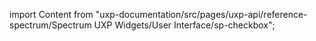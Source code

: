 
import Content from "uxp-documentation/src/pages/uxp-api/reference-spectrum/Spectrum UXP Widgets/User Interface/sp-checkbox";

<Content query="product=xd"/>
